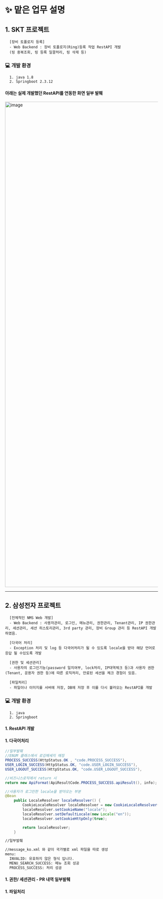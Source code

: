<h1>✨ 맡은 업무 설명</h1>
<h2> 1. SKT 프로젝트 </h2>
      
      [장비 토폴로지 등록]
      - Web Backend : 장비 토폴로지(Ring)등록 작업 RestAPI 개발
      (링 중복조회, 링 등록 일괄처리, 링 삭제 등)
    
      
<h3> 💻 개발 환경 </h3>

      1. java 1.8
      2. Springboot 2.3.12

<h4>아래는 실제 개발했던 RestAPI를 연동한 화면 일부 발췌</h4>

<img width="1592" alt="image" src="https://github.com/user-attachments/assets/2ba5c196-4a84-4665-8585-84b01feeb90f">


--------------
<h2> 2. 삼성전자 프로젝트</h2>

      [전체적인 NMS Web 개발]
      - Web Backend : 사용자관리, 로그인, 메뉴관리, 권한관리, Tenant관리, IP 권한관리, 세션관리, 세션 히스토리관리, 3rd party 관리, 장비 Group 관리 등 RestAPI 개발하였음.
      
      [다국어 처리]
      - Exception 처리 및 log 등 다국어처리가 될 수 있도록 locale을 받아 해당 언어로 응답 될 수있도록 개발
      
      [권한 및 세션관리]
      - 사용자의 로그인기능(password 일치여부, lock처리, IP대역체크 등)과 사용자 권한(Tenant, 운용자 권한 등)에 따른 로직처리, 만료된 세션을 체크 경험이 있음.
      
      [파일처리]
      - 파일이나 이미지를 서버에 저장, DB에 저장 후 이를 다시 불러오는 RestAPI를 개발
      
<h3> 💻 개발 환경 </h3>

      1. java 
      2. Springboot


<h4>1. RestAPI 개발 </h4>


<h4>1. 다국어처리</h4>

```java
//일부발췌
//ENUM 클래스에서 로깅메세지 매칭
PROCESS_SUCCESS(HttpStatus.OK , "code.PROCESS_SUCCESS"),
USER_LOGIN_SUCCESS(HttpStatus.OK, "code.USER_LOGIN_SUCCESS"),
USER_LOGOUT_SUCCESS(HttpStatus.OK, "code.USER_LOGOUT_SUCCESS"),

//비즈니스로직에서 return 시
return new ApiFormat(ApiResultCode.PROCESS_SUCCESS.apiResult(), info);

//사용자가 로그인한 locale을 받아오는 부분
@Bean
	public LocaleResolver localeResolver() {
		CookieLocaleResolver localeResolver = new CookieLocaleResolver();
		localeResolver.setCookieName("locale");
		localeResolver.setDefaultLocale(new Locale("en"));
		localeResolver.setCookieHttpOnly(true);

		return localeResolver;
	}
```

```xml
//일부발췌

//message_ko.xml 와 같이 국가별로 xml 파일을 따로 생성
menu:
  INVALID: 유효하지 않은 형식 입니다.
  MENU_SEARCH_SUCCESS: 메뉴 조회 성공
  PROCESS_SUCCESS: 처리 성공
```

<h4>1. 권한/ 세션관리 - PR 내역 일부발췌</h4>


<h4>1. 파일처리</h4>



